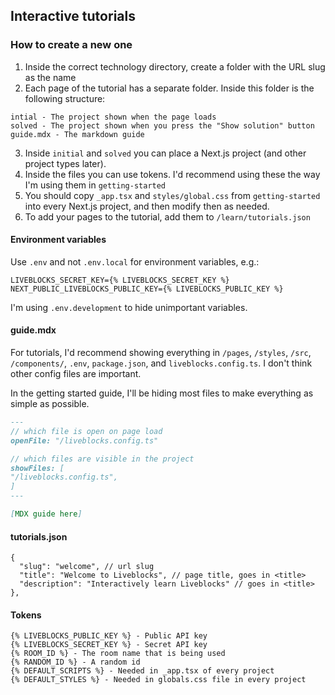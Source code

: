 ## Interactive tutorials

### How to create a new one
1. Inside the correct technology directory, create a folder with the URL slug as the name
2. Each page of the tutorial has a separate folder. Inside this folder is the following structure:
```
intial - The project shown when the page loads
solved - The project shown when you press the "Show solution" button 
guide.mdx - The markdown guide
```

3. Inside `initial` and `solved` you can place a Next.js project (and other project types later).
4. Inside the files you can use tokens. I'd recommend using these the way I'm using them in `getting-started`
5. You should copy `_app.tsx` and `styles/global.css` from `getting-started` into every Next.js project, and then modify then as needed.
6. To add your pages to the tutorial, add them to `/learn/tutorials.json`

#### Environment variables
Use `.env` and not `.env.local` for environment variables, e.g.:

```
LIVEBLOCKS_SECRET_KEY={% LIVEBLOCKS_SECRET_KEY %}
NEXT_PUBLIC_LIVEBLOCKS_PUBLIC_KEY={% LIVEBLOCKS_PUBLIC_KEY %}
```

I'm using `.env.development` to hide unimportant variables.

#### guide.mdx
For tutorials, I'd recommend showing everything in `/pages`, `/styles`, `/src`, `/components/`, `.env`, `package.json`, and `liveblocks.config.ts`. I don't think other config files are important.

In the getting started guide, I'll be hiding most files to make everything as simple as possible.
```md
---
// which file is open on page load
openFile: "/liveblocks.config.ts"

// which files are visible in the project
showFiles: [ 
"/liveblocks.config.ts",
]
---

[MDX guide here]
```

#### tutorials.json
```
{
  "slug": "welcome", // url slug
  "title": "Welcome to Liveblocks", // page title, goes in <title>
  "description": "Interactively learn Liveblocks" // goes in <title>
},
```

#### Tokens
```
{% LIVEBLOCKS_PUBLIC_KEY %} - Public API key
{% LIVEBLOCKS_SECRET_KEY %} - Secret API key
{% ROOM_ID %} - The room name that is being used
{% RANDOM_ID %} - A random id
{% DEFAULT_SCRIPTS %} - Needed in _app.tsx of every project
{% DEFAULT_STYLES %} - Needed in globals.css file in every project
```


